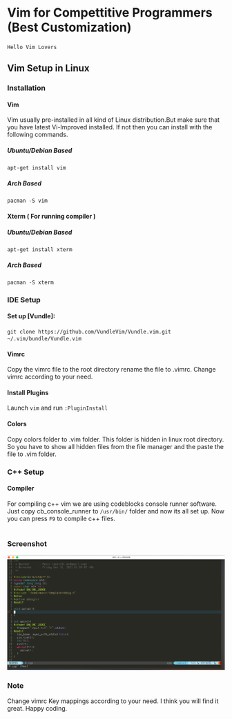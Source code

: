# Vim for Compettitive Programmers (Best Customization)

`Hello Vim Lovers`

## Vim Setup in Linux
### Installation
#### Vim
Vim usually pre-installed in all kind of Linux distribution.But make sure that you have latest Vi-Improved installed. If not then you can install with the following commands.
##### Ubuntu/Debian Based
    apt-get install vim
##### Arch Based
    pacman -S vim
#### Xterm ( For running compiler )
##### Ubuntu/Debian Based
    apt-get install xterm
##### Arch Based
    pacman -S xterm
### IDE Setup
#### Set up [Vundle]:
    git clone https://github.com/VundleVim/Vundle.vim.git ~/.vim/bundle/Vundle.vim
#### Vimrc 
Copy the vimrc file to the root directory rename the file to .vimrc. Change vimrc according to your need.
#### Install Plugins
 Launch `vim` and run `:PluginInstall`
#### Colors
 Copy colors folder to .vim folder. This folder is hidden in linux root directory. So you have to show all hidden files from the file manager and the paste the file to .vim folder.
 ### C++ Setup
 #### Compiler
 For compiling c++ vim we are using codeblocks console runner software. Just copy cb_console_runner to `/usr/bin/` folder and now its all set up. Now you can press `F9` to compile c++ files.<br><br>
 
 ### Screenshot
 ![](img/vim.png)
 
 ### Note
 Change vimrc Key mappings according to your need. I think you will find it great. Happy coding.

